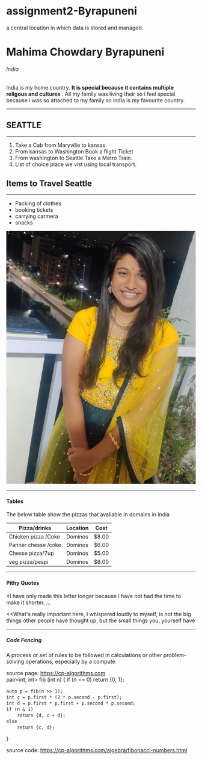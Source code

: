 # assignment2-Byrapuneni
a central location in which data is stored and managed.
# Mahima Chowdary Byrapuneni
###### India
 India is my home country. **It is special because it contains multiple religous and cultures** . All my family was living their so i feel special because i was so attached to my family so india is my favourite country.

***
 ## SEATTLE

 ---
1. Take a Cab from Maryville to kansas.
2. From kansas to Washington Book a flight Ticket
3. From washington to Seattle Take a Metro Train.
4. List of choice place we vist using local transport.

## Items to Travel Seattle

---
* Packing of clothes
* booking tickets
* carrying carmera
* snacks 

 ![Added an image to About me](picture.jpg)

 -----------------
 #### Tables

 The below table show the pizzas that avaliable in domains in india

 | Pizza/drinks              | Location   |Cost   |
 |---------------------      |----------  | ------|
 |Chicken pizza /Coke        | Dominos    |$8.00  |
 |Panner chesse /coke        | Dominos    |$6.00  |
 |Chesse pizza/7up           | Dominos    |$5.00  |
 |veg pizza/pespi            | Dominos    |$8.00  |


------------------
#### Pithy Quotes
<I have only made this letter longer because I have not had the time to make it shorter. ...

<<What's really important here, I whispered loudly to myself, is not the big things other people have thought up, but the small things you, yourself have

-----------------
##### Code Fencing

A process or set of rules to be followed in calculations or other problem-solving operations, especially by a compute<br>

source page:  <https://cp-algorithms.com><br>
pair<int, int> fib (int n) {
    if (n == 0)
        return {0, 1};

    auto p = fib(n >> 1);
    int c = p.first * (2 * p.second - p.first);
    int d = p.first * p.first + p.second * p.second;
    if (n & 1)
        return {d, c + d};
    else
        return {c, d};
}

source code:  <https://cp-algorithms.com/algebra/fibonacci-numbers.html><br>